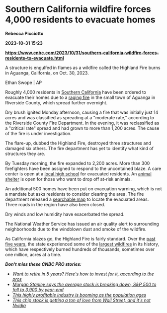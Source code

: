 # Southern California wildfire forces 4,000 residents to evacuate homes
**Rebecca Picciotto**

**2023-10-31 15:23**

**https://www.cnbc.com/2023/10/31/southern-california-wildfire-forces-residents-to-evacuate.html**

A structure is engulfed in flames as a wildfire called the Highland Fire burns in Aguanga, California, on Oct. 30, 2023.

Ethan Swope | AP

Roughly 4,000 residents in [Southern California](https://www.cnbc.com/id/10000551) have been ordered to evacuate their homes due to a [raging fire](https://www.cnbc.com/wildfires/) in the small town of Aguanga in Riverside County, which spread further overnight.

Dry brush ignited Monday afternoon, causing a fire that was initially just 14 acres and was classified as spreading at a "moderate rate," according to the Riverside County Fire Department. In the evening, it was reclassified as a "critical rate" spread and had grown to more than 1,200 acres. The cause of the fire is under investigation.

The flare-up, dubbed the Highland Fire, destroyed three structures and damaged six others. The fire department has yet to identify what kind of structures they are.

By Tuesday morning, the fire expanded to 2,200 acres. More than 300 firefighters have been assigned to respond to the uncontained blaze. A care center is open at a [local high school](https://www.tvusd.k12.ca.us/gohs) for evacuated residents. An [animal shelter](https://rcdas.org/san-jacinto-valley-animal-campus-clinic) is open for those who want to drop off at-risk animals.

An additional 500 homes have been put on evacuation warning, which is not a mandate but asks residents to consider clearing the area. The fire department released a [searchable map](https://www.google.com/maps/d/u/4/viewer?mid=1AENSa0LPACfsuCEN9r9UZ04nrf39fHY&amp;ll=33.480006713425084%2C-116.95820268146598&amp;z=12) to locate the evacuated areas. Three roads in the region have also been closed.

Dry winds and low humidity have exacerbated the spread.

The National Weather Service has issued an air quality alert to surrounding neighborhoods due to the windblown dust and smoke of the wildfire.

As California blazes go, the Highland Fire is fairly standard. Over the [past five years](https://www.reuters.com/graphics/CALIFORNIA-WILDFIRES/gdpzyjxmovw/), the state experienced some of the [largest wildfires](https://www.cnbc.com/2023/06/13/climate-change-has-fueled-larger-wildfires-in-california-scientists.html) in its history, which have respectively burned hundreds of thousands, sometimes over one million, acres at a time.  
  
_**Don't miss these CNBC PRO stories:**_

*   [_Want to retire in 5 years? Here's how to invest for it, according to the pros_](https://www.cnbc.com/2023/10/16/want-to-retire-in-5-years-heres-how-to-invest-for-it-according-to-the-pros.html)
*   [_Morgan Stanley says the average stock is breaking down, S&P 500 to fall to 3,900 by year-end_](https://www.cnbc.com/2023/10/16/morgan-stanley-says-the-average-stock-is-breaking-down-sp-500-to-fall-to-3900-by-year-end-.html)
*   [_This highly profitable industry is booming as the population ages_](https://www.cnbc.com/2023/10/15/this-highly-profitable-industry-is-booming-as-the-population-ages.html)
*   [_This chip stock is getting a ton of love from Wall Street, and it's not Nvidia_](https://www.cnbc.com/2023/10/20/the-chip-stock-is-getting-a-ton-of-love-from-wall-street-and-its-not-nvidia.html)